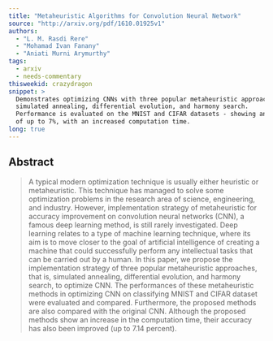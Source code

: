```yaml
---
title: "Metaheuristic Algorithms for Convolution Neural Network"
source: "http://arxiv.org/pdf/1610.01925v1"
authors:
  - "L. M. Rasdi Rere"
  - "Mohamad Ivan Fanany"
  - "Aniati Murni Arymurthy"
tags:
  - arxiv
  - needs-commentary
thisweekid: crazydragon
snippet: >
  Demonstrates optimizing CNNs with three popular metaheuristic approaches:
  simulated annealing, differential evolution, and harmony search.
  Performance is evaluated on the MNIST and CIFAR datasets - showing an accuracy gain
  of up to 7%, with an increased computation time.
long: true
---
```

## Abstract
>   A typical modern optimization technique is usually either heuristic or
> metaheuristic. This technique has managed to solve some optimization problems
> in the research area of science, engineering, and industry. However,
> implementation strategy of metaheuristic for accuracy improvement on
> convolution neural networks (CNN), a famous deep learning method, is still
> rarely investigated. Deep learning relates to a type of machine learning
> technique, where its aim is to move closer to the goal of artificial
> intelligence of creating a machine that could successfully perform any
> intellectual tasks that can be carried out by a human. In this paper, we
> propose the implementation strategy of three popular metaheuristic approaches,
> that is, simulated annealing, differential evolution, and harmony search, to
> optimize CNN. The performances of these metaheuristic methods in optimizing CNN
> on classifying MNIST and CIFAR dataset were evaluated and compared.
> Furthermore, the proposed methods are also compared with the original CNN.
> Although the proposed methods show an increase in the computation time, their
> accuracy has also been improved (up to 7.14 percent).
>
